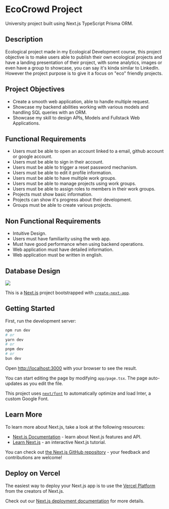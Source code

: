# EcoCrowd Project
University project built using Next.js TypeScript Prisma ORM.

## Description

Ecological project made in my Ecological Development course, this project objective is to make users able to publish their own ecological projects and have a landing presentation of their project, with some analytics, images or even have a group to showcase, you can say it's kinda similar to LinkedIn. However the project purpose is to give it a focus on "eco" friendly projects. 

## Project Objectives
- Create a smooth web application, able to handle multiple request.
- Showcase my backend abilities working with various models and handling SQL queries with an ORM.
- Showcase my skill to design APIs, Models and Fullstack Web Applications.

## Functional Requirements
- Users must be able to open an account linked to a email, github account or google account.
- Users must be able to sign in their account.
- Users must be able to trigger a reset password mechanism.
- Users must be able to edit it profile information.
- Users must be able to have multiple work groups.
- Users must be able to manage projects using work groups.
- Users must be able to assign roles to members in their work groups.
- Projects must show basic information.
- Projects can show it's progress about their development.
- Groups must be able to create various projects.

## Non Functional Requirements
- Intuitive Design.
- Users must have familiarity using the web app.
- Must have good performance when using backend operations.
- Web application must have detailed information.
- Web application must be written in english.

## Database Design
<img src="https://i.imgur.com/zEGb9h3.png">

This is a [Next.js](https://nextjs.org/) project bootstrapped with [`create-next-app`](https://github.com/vercel/next.js/tree/canary/packages/create-next-app).

## Getting Started

First, run the development server:

```bash
npm run dev
# or
yarn dev
# or
pnpm dev
# or
bun dev
```

Open [http://localhost:3000](http://localhost:3000) with your browser to see the result.

You can start editing the page by modifying `app/page.tsx`. The page auto-updates as you edit the file.

This project uses [`next/font`](https://nextjs.org/docs/basic-features/font-optimization) to automatically optimize and load Inter, a custom Google Font.

## Learn More

To learn more about Next.js, take a look at the following resources:

- [Next.js Documentation](https://nextjs.org/docs) - learn about Next.js features and API.
- [Learn Next.js](https://nextjs.org/learn) - an interactive Next.js tutorial.

You can check out [the Next.js GitHub repository](https://github.com/vercel/next.js/) - your feedback and contributions are welcome!

## Deploy on Vercel

The easiest way to deploy your Next.js app is to use the [Vercel Platform](https://vercel.com/new?utm_medium=default-template&filter=next.js&utm_source=create-next-app&utm_campaign=create-next-app-readme) from the creators of Next.js.

Check out our [Next.js deployment documentation](https://nextjs.org/docs/deployment) for more details.
